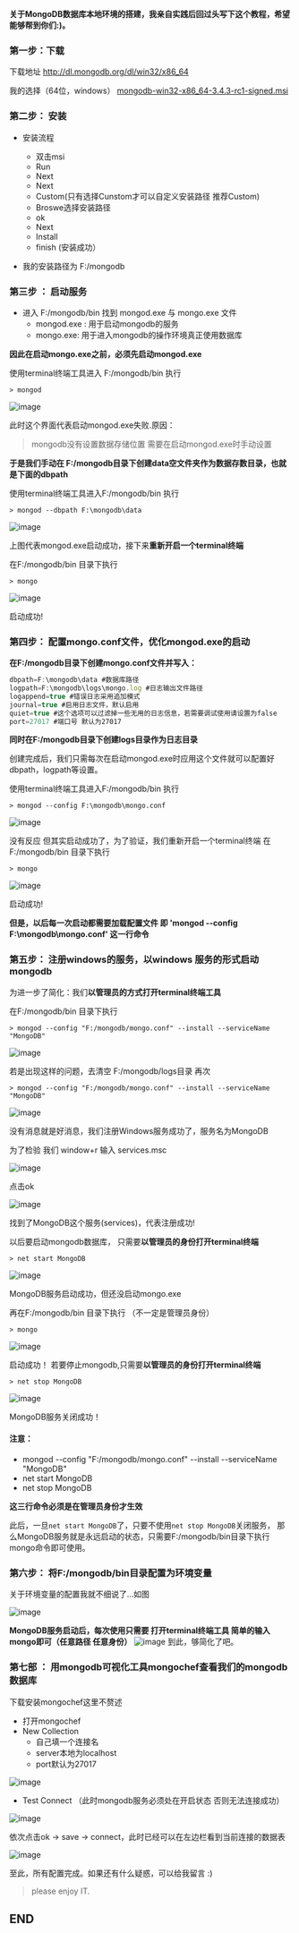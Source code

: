  **关于MongoDB数据库本地环境的搭建，我亲自实践后回过头写下这个教程，希望能够帮到你们:)。**

### 第一步：下载
下载地址 http://dl.mongodb.org/dl/win32/x86_64

我的选择（64位，windows） [mongodb-win32-x86_64-3.4.3-rc1-signed.msi](http://downloads.mongodb.org/win32/mongodb-win32-x86_64-3.4.3-rc1-signed.msi?_ga=2.261128783.376466667.1511697422-1572830419.1511523019)

### 第二步： 安装
- 安装流程
  - 双击msi
  - Run
  - Next
  - Next
  - Custom(只有选择Cunstom才可以自定义安装路径 推荐Custom)
  - Broswe选择安装路径
  - ok
  - Next
  - Install
  - finish (安装成功）
  
- 我的安装路径为 F:/mongodb
 
### 第三步 ： 启动服务 
- 进入 F:/mongodb/bin 找到 mongod.exe 与 mongo.exe 文件 
  - mongod.exe :	用于启动mongodb的服务
  - mongo.exe: 	用于进入mongodb的操作环境真正使用数据库
  
**因此在启动mongo.exe之前，必须先启动mongod.exe**

使用terminal终端工具进入 F:/mongodb/bin 执行

```
> mongod
```

![image](http://wx3.sinaimg.cn/mw690/d707e012ly1flvqtq4j3kj20vo0gmt9v.jpg)

此时这个界面代表启动mongod.exe失败.原因：
> mongodb没有设置数据存储位置 需要在启动mongod.exe时手动设置

**于是我们手动在 F:/mongodb目录下创建data空文件夹作为数据存数目录，也就是下面的dbpath**

使用terminal终端工具进入F:/mongodb/bin 执行
```
> mongod --dbpath F:\mongodb\data
```

![image](http://wx4.sinaimg.cn/mw690/d707e012ly1flvqmbackij21h60dsgna.jpg)


上图代表mongod.exe启动成功，接下来**重新开启一个terminal终端**

 在F:/mongodb/bin 目录下执行

```
> mongo
```

![image](http://wx4.sinaimg.cn/mw690/d707e012ly1flvqmg9oanj20xm0eidgc.jpg)

启动成功!

### 第四步： 配置mongo.conf文件，优化mongod.exe的启动

**在F:/mongodb目录下创建mongo.conf文件并写入：**

```js
dbpath=F:\mongodb\data #数据库路径
logpath=F:\mongodb\logs\mongo.log #日志输出文件路径
logappend=true #错误日志采用追加模式
journal=true #启用日志文件，默认启用
quiet=true #这个选项可以过滤掉一些无用的日志信息，若需要调试使用请设置为false
port=27017 #端口号 默认为27017
```

**同时在F:/mongodb目录下创建logs目录作为日志目录**

创建完成后，我们只需每次在启动mongod.exe时应用这个文件就可以配置好dbpath，logpath等设置。

使用terminal终端工具进入F:/mongodb/bin 执行

```
> mongod --config F:\mongodb\mongo.conf
```

![image](http://wx4.sinaimg.cn/mw690/d707e012ly1flvqmlp8l0j20fz061745.jpg)

没有反应 但其实启动成功了，为了验证，我们重新开启一个terminal终端
 在F:/mongodb/bin 目录下执行

```
> mongo
```

![image](http://wx2.sinaimg.cn/mw690/d707e012ly1flvqo5c3xjj20vc0eh0t8.jpg)

启动成功!

**但是，以后每一次启动都需要加载配置文件 即 'mongod --config F:\mongodb\mongo.conf' 这一行命令**

### 第五步： 注册windows的服务，以windows 服务的形式启动mongodb
为进一步了简化：我们**以管理员的方式打开terminal终端工具**

在F:/mongodb/bin 目录下执行

```
> mongod --config "F:/mongodb/mongo.conf" --install --serviceName "MongoDB"
```

![image](http://wx4.sinaimg.cn/mw690/d707e012ly1flvqo9kl9nj20zf09vmxd.jpg)

若是出现这样的问题，去清空 F:/mongodb/logs目录 再次

```
> mongod --config "F:/mongodb/mongo.conf" --install --serviceName "MongoDB"
```

![image](http://wx1.sinaimg.cn/mw690/d707e012ly1flvqocvhguj20v70bt3yt.jpg)

没有消息就是好消息，我们注册Windows服务成功了，服务名为MongoDB

为了检验 我们 window+r 输入 services.msc

![image](http://wx3.sinaimg.cn/mw690/d707e012ly1flvqofz9lyj20ax05k3yf.jpg)

点击ok

![image](http://wx2.sinaimg.cn/mw690/d707e012ly1flvqoisonmj20mt0eljsp.jpg)

找到了MongoDB这个服务(services)，代表注册成功!

以后要启动mongodb数据库， 只需要**以管理员的身份打开terminal终端**

```
> net start MongoDB
```

![image](http://wx3.sinaimg.cn/mw690/d707e012ly1flvqrsuzskj20ff07ht8p.jpg)

MongoDB服务启动成功，但还没启动mongo.exe

再在F:/mongodb/bin 目录下执行 （不一定是管理员身份）

```
> mongo
```

![image](http://wx3.sinaimg.cn/mw690/d707e012ly1flvqrwuvlkj20u50bzdg8.jpg)

启动成功！
若要停止mongodb,只需要**以管理员的身份打开terminal终端**

```
> net stop MongoDB
```
![image](http://wx3.sinaimg.cn/mw690/d707e012ly1flvqs5301mj20cx04ggli.jpg)

MongoDB服务关闭成功！

#### 注意：
- mongod --config "F:/mongodb/mongo.conf" --install --serviceName "MongoDB"
- net start MongoDB 
- net stop MongoDB

**这三行命令必须是在管理员身份才生效**

此后，一旦`net start MongoDB`了，只要不使用`net stop MongoDB`关闭服务， 那么MongoDB服务就是永远启动的状态，只需要F:/mongodb/bin目录下执行mongo命令即可使用。

### 第六步： 将F:/mongodb/bin目录配置为环境变量

关于环境变量的配置我就不细说了...如图

![image](http://wx3.sinaimg.cn/mw690/d707e012ly1flvqs1e91jj20aw0au3yp.jpg)

**MongoDB服务启动后，每次使用只需要 打开terminal终端工具 简单的输入mongo即可（任意路径 任意身份）**
![image](http://wx2.sinaimg.cn/mw690/d707e012ly1flvqs9vqg7j20uj0afjrp.jpg)
到此，够简化了吧。

### 第七部 ： 用mongodb可视化工具mongochef查看我们的mongodb数据库
 下载安装mongochef这里不赘述
 
- 打开mongochef 
- New Collection 
  - 自己填一个连接名 
  - server本地为localhost 
  - port默认为27017
   
![image](http://wx3.sinaimg.cn/mw690/d707e012ly1flvqt8winnj20f50dfjrg.jpg)

- Test Connect （此时mongodb服务必须处在开启状态 否则无法连接成功）

![image](http://wx1.sinaimg.cn/mw690/d707e012ly1flvqtca1xpj20ar05t745.jpg)

依次点击ok -> save -> connect，此时已经可以在左边栏看到当前连接的数据表

![image](http://wx1.sinaimg.cn/mw690/d707e012ly1flvqtkcruaj20b103qglf.jpg)


至此，所有配置完成。如果还有什么疑惑，可以给我留言 :)

> please enjoy IT.

## END

























